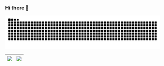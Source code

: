 ### Hi there 👋

![snake-animate](https://raw.githubusercontent.com/JhouXu/jhouxu/output/github-contribution-grid-snake-dark.svg)

<!-- 统计卡片 -->
<!-- https://github.com/anuraghazra/github-readme-stats/blob/master/docs/readme_cn.md#github-%E7%BB%9F%E8%AE%A1%E5%8D%A1%E7%89%87 -->

| <a href="https://github.com/anuraghazra/github-readme-stats"><img align="center" src="https://github-readme-stats.vercel.app/api?username=JhouXu&show_icons=true" /></a> | <a href="https://github.com/anuraghazra/convoychat"><img align="center" src="https://github-readme-stats.vercel.app/api/top-langs/?username=JhouXu&layout=compact" /></a> |
| ------------------------------------------------------------------------------------------------------------------------------------------------------------------------ | ------------------------------------------------------------------------------------------------------------------------------------------------------------------------- |
